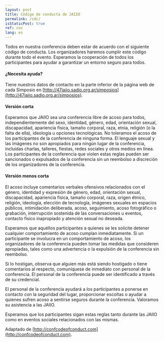 ```yaml
---
layout: post
title: Código de conducta de JAIIO
permalink: /cdc/
isStaticPost: true
ref: coc
lang: es
---
```


Todos en nuestra conferencia deben estar de acuerdo con el siguiente código de conducta. Los organizadores haremos cumplir este código durante todo el evento. Esperamos la cooperación de todos los participantes para ayudar a garantizar un entorno seguro para todos.

#### ¿Necesita ayuda?

Tiene nuestros datos de contacto en la parte inferior de la página web de cada Simposio en [http://47jaiio.sadio.org.ar/simposios](http://47jaiio.sadio.org.ar/simposios).

#### Versión corta

Esperamos que JAIIO sea una conferencia libre de acoso para todos, independientemente del sexo, identidad, género, edad, orientación sexual, discapacidad, apariencia física, tamaño corporal, raza, etnia, religión (o la falta de ella), ideología u opciones tecnológicas. No toleramos el acoso de los participantes de la conferencia de ninguna forma. El lenguaje sexual y las imágenes no son apropiados para ningún lugar de la conferencia, incluídas charlas, talleres, fiestas, redes sociales y otros medios en línea. Los participantes de la conferencia que violen estas reglas pueden ser sancionados o expulsados ​​de la conferencia sin un reembolso a discreción de los organizadores de la conferencia.

#### Versión menos corta

El acoso incluye comentarios verbales ofensivos relacionados con el género, identidad y expresión de género, edad, orientación sexual, discapacidad, apariencia física, tamaño corporal, raza, origen étnico, religión, ideología, elección de tecnología, imágenes sexuales en espacios públicos, intimidación deliberada, acoso, seguimiento, acoso fotográfico o grabación, interrupción sostenida de las conversaciones u eventos, contacto físico inapropiado y atención sexual no deseada.

Esperamos que aquéllos participantes a quienes se les solicite detener cualquier comportamiento de acoso cumplan inmediatamente.
Si un participante se involucra en un comportamiento de acoso, los organizadores de la conferencia pueden tomar las medidas que consideren apropiadas, tales como una advertencia o la expulsión de la conferencia sin reembolso.

Si lo hostigan, observa que alguien más está siendo hostigado o tiene comentarios al respecto, comuníquese de inmediato con personal de la conferencia. El personal de la conferencia puede ser identificado a través de su credencial.

El personal de la conferencia ayudará a los participantes a ponerse en contacto con la seguridad del lugar, proporcionar escoltas o ayudar a quienes sufren acoso a sentirse seguros durante la conferencia. Valoramos su asistencia a las JAIIO.

Esperamos que los participantes sigan estas reglas tanto durante las JAIIO como en eventos sociales relacionados con las mismas.

Adaptado de [http://confcodeofconduct.com](http://confcodeofconduct.com).